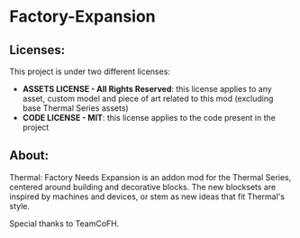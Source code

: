 # Factory-Expansion
## Licenses:
This project is under two different licenses:
- **ASSETS LICENSE - All Rights Reserved**: this license applies to any asset, custom model and piece of art related to this mod (excluding base Thermal Series assets)
- **CODE LICENSE - MIT**: this license applies to the code present in the project
## About:
Thermal: Factory Needs Expansion is an addon mod for the Thermal Series, centered around building and decorative blocks. The new blocksets are inspired by machines and devices, or stem as new ideas that fit Thermal's style.

Special thanks to TeamCoFH.
